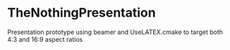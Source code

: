 # TheNothingPresentation
Presentation prototype using beamer and UseLATEX.cmake to target both 4:3 and 16:9 aspect ratios
